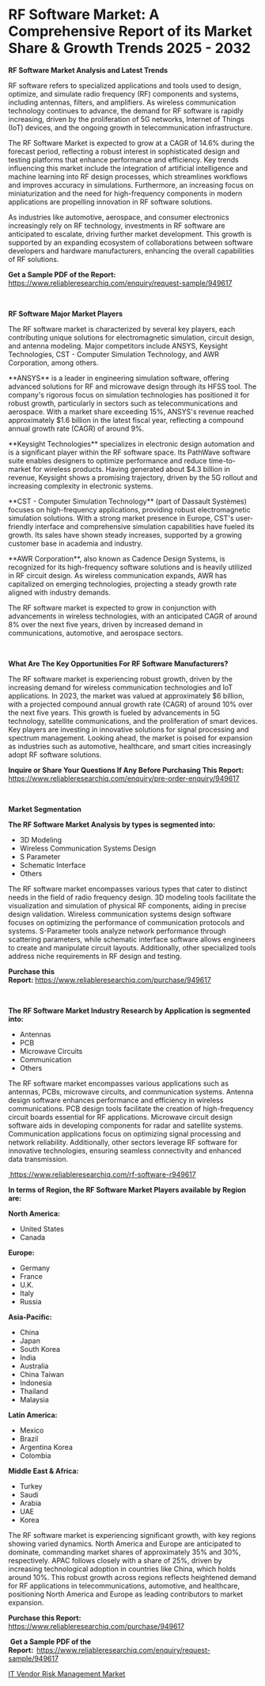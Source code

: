 <p><h1>RF Software Market: A Comprehensive Report of its Market Share & Growth Trends 2025 - 2032</h1></p><p><strong>RF Software Market Analysis and Latest Trends</strong></p>
<p><p>RF software refers to specialized applications and tools used to design, optimize, and simulate radio frequency (RF) components and systems, including antennas, filters, and amplifiers. As wireless communication technology continues to advance, the demand for RF software is rapidly increasing, driven by the proliferation of 5G networks, Internet of Things (IoT) devices, and the ongoing growth in telecommunication infrastructure.</p><p>The RF Software Market is expected to grow at a CAGR of 14.6% during the forecast period, reflecting a robust interest in sophisticated design and testing platforms that enhance performance and efficiency. Key trends influencing this market include the integration of artificial intelligence and machine learning into RF design processes, which streamlines workflows and improves accuracy in simulations. Furthermore, an increasing focus on miniaturization and the need for high-frequency components in modern applications are propelling innovation in RF software solutions.</p><p>As industries like automotive, aerospace, and consumer electronics increasingly rely on RF technology, investments in RF software are anticipated to escalate, driving further market development. This growth is supported by an expanding ecosystem of collaborations between software developers and hardware manufacturers, enhancing the overall capabilities of RF solutions.</p></p>
<p><strong>Get a Sample PDF of the Report:&nbsp;</strong> <a href="https://www.reliableresearchiq.com/enquiry/request-sample/949617?utm_campaign=2927&utm_medium=2&utm_source=Github&utm_content=ia&utm_term=07032025&utm_id=rf-software">https://www.reliableresearchiq.com/enquiry/request-sample/949617</a></p>
<p>&nbsp;</p>
<p><strong>RF Software Major Market Players</strong></p>
<p><p>The RF software market is characterized by several key players, each contributing unique solutions for electromagnetic simulation, circuit design, and antenna modeling. Major competitors include ANSYS, Keysight Technologies, CST - Computer Simulation Technology, and AWR Corporation, among others.</p><p>**ANSYS** is a leader in engineering simulation software, offering advanced solutions for RF and microwave design through its HFSS tool. The company's rigorous focus on simulation technologies has positioned it for robust growth, particularly in sectors such as telecommunications and aerospace. With a market share exceeding 15%, ANSYS's revenue reached approximately $1.6 billion in the latest fiscal year, reflecting a compound annual growth rate (CAGR) of around 9%.</p><p>**Keysight Technologies** specializes in electronic design automation and is a significant player within the RF software space. Its PathWave software suite enables designers to optimize performance and reduce time-to-market for wireless products. Having generated about $4.3 billion in revenue, Keysight shows a promising trajectory, driven by the 5G rollout and increasing complexity in electronic systems.</p><p>**CST - Computer Simulation Technology** (part of Dassault Systèmes) focuses on high-frequency applications, providing robust electromagnetic simulation solutions. With a strong market presence in Europe, CST's user-friendly interface and comprehensive simulation capabilities have fueled its growth. Its sales have shown steady increases, supported by a growing customer base in academia and industry.</p><p>**AWR Corporation**, also known as Cadence Design Systems, is recognized for its high-frequency software solutions and is heavily utilized in RF circuit design. As wireless communication expands, AWR has capitalized on emerging technologies, projecting a steady growth rate aligned with industry demands.</p><p>The RF software market is expected to grow in conjunction with advancements in wireless technologies, with an anticipated CAGR of around 8% over the next five years, driven by increased demand in communications, automotive, and aerospace sectors.</p></p>
<p>&nbsp;</p>
<p><strong>What Are The Key Opportunities For RF Software Manufacturers?</strong></p>
<p><p>The RF software market is experiencing robust growth, driven by the increasing demand for wireless communication technologies and IoT applications. In 2023, the market was valued at approximately $6 billion, with a projected compound annual growth rate (CAGR) of around 10% over the next five years. This growth is fueled by advancements in 5G technology, satellite communications, and the proliferation of smart devices. Key players are investing in innovative solutions for signal processing and spectrum management. Looking ahead, the market is poised for expansion as industries such as automotive, healthcare, and smart cities increasingly adopt RF software solutions.</p></p>
<p><strong>Inquire or Share Your Questions If Any Before Purchasing This Report:</strong> <a href="https://www.reliableresearchiq.com/enquiry/pre-order-enquiry/949617?utm_campaign=2927&utm_medium=2&utm_source=Github&utm_content=ia&utm_term=07032025&utm_id=rf-software">https://www.reliableresearchiq.com/enquiry/pre-order-enquiry/949617</a></p>
<p>&nbsp;</p>
<p><strong>Market Segmentation</strong></p>
<p><strong>The RF Software Market Analysis by types is segmented into:</strong></p>
<p><ul><li>3D Modeling</li><li>Wireless Communication Systems Design</li><li>S Parameter</li><li>Schematic Interface</li><li>Others</li></ul></p>
<p><p>The RF software market encompasses various types that cater to distinct needs in the field of radio frequency design. 3D modeling tools facilitate the visualization and simulation of physical RF components, aiding in precise design validation. Wireless communication systems design software focuses on optimizing the performance of communication protocols and systems. S-Parameter tools analyze network performance through scattering parameters, while schematic interface software allows engineers to create and manipulate circuit layouts. Additionally, other specialized tools address niche requirements in RF design and testing.</p></p>
<p><strong>Purchase this Report:&nbsp;</strong><a href="https://www.reliableresearchiq.com/purchase/949617?utm_campaign=2927&utm_medium=2&utm_source=Github&utm_content=ia&utm_term=07032025&utm_id=rf-software">https://www.reliableresearchiq.com/purchase/949617</a></p>
<p>&nbsp;</p>
<p><strong>The RF Software Market Industry Research by Application is segmented into:</strong></p>
<p><ul><li>Antennas</li><li>PCB</li><li>Microwave Circuits</li><li>Communication</li><li>Others</li></ul></p>
<p><p>The RF software market encompasses various applications such as antennas, PCBs, microwave circuits, and communication systems. Antenna design software enhances performance and efficiency in wireless communications. PCB design tools facilitate the creation of high-frequency circuit boards essential for RF applications. Microwave circuit design software aids in developing components for radar and satellite systems. Communication applications focus on optimizing signal processing and network reliability. Additionally, other sectors leverage RF software for innovative technologies, ensuring seamless connectivity and enhanced data transmission.</p></p>
<p><a href="https://www.reliableresearchiq.com/rf-software-r949617?utm_campaign=2927&utm_medium=2&utm_source=Github&utm_content=ia&utm_term=07032025&utm_id=rf-software">&nbsp;https://www.reliableresearchiq.com/rf-software-r949617</a></p>
<p><strong>In terms of Region, the RF Software Market Players available by Region are:</strong></p>
<p>
    <p> <strong> North America: </strong>
        <ul>
            <li>United States</li>
            <li>Canada</li>
        </ul>
        </p> 
    <p> <strong> Europe: </strong>
        <ul>
            <li>Germany</li>
            <li>France</li>
            <li>U.K.</li>
            <li>Italy</li>
            <li>Russia</li>
        </ul>
        </p> 
    <p> <strong> Asia-Pacific: </strong>
        <ul>
            <li>China</li>
            <li>Japan</li>
            <li>South Korea</li>
            <li>India</li>
            <li>Australia</li>
            <li>China Taiwan</li>
            <li>Indonesia</li>
            <li>Thailand</li>
            <li>Malaysia</li>
        </ul>
        </p> 
    <p> <strong> Latin America: </strong>
        <ul>
            <li>Mexico</li>
            <li>Brazil</li>
            <li>Argentina Korea</li>
            <li>Colombia</li>
        </ul>
        </p> 
    <p> <strong> Middle East & Africa: </strong>
        <ul>
            <li>Turkey</li>
            <li>Saudi</li>
            <li>Arabia</li>
            <li>UAE</li>
            <li>Korea</li>
        </ul>
    </p>
    </p>
<p><p>The RF software market is experiencing significant growth, with key regions showing varied dynamics. North America and Europe are anticipated to dominate, commanding market shares of approximately 35% and 30%, respectively. APAC follows closely with a share of 25%, driven by increasing technological adoption in countries like China, which holds around 10%. This robust growth across regions reflects heightened demand for RF applications in telecommunications, automotive, and healthcare, positioning North America and Europe as leading contributors to market expansion.</p></p>
<p><strong>Purchase this Report: </strong><a href="https://www.reliableresearchiq.com/purchase/949617?utm_campaign=2927&utm_medium=2&utm_source=Github&utm_content=ia&utm_term=07032025&utm_id=rf-software">https://www.reliableresearchiq.com/purchase/949617</a></p>
<p>&nbsp;<strong>Get a Sample PDF of the Report:&nbsp;&nbsp;</strong><a href="https://www.reliableresearchiq.com/enquiry/request-sample/949617?utm_campaign=2927&utm_medium=2&utm_source=Github&utm_content=ia&utm_term=07032025&utm_id=rf-software">https://www.reliableresearchiq.com/enquiry/request-sample/949617</a></p>
<p><strong></strong></p>
<p><p><a href="https://github.com/vilehoaguy/Market-Research-Report-List-1/blob/main/it-vendor-risk-management-market.md?utm_campaign=2927&utm_medium=2&utm_source=Github&utm_content=ia&utm_term=07032025&utm_id=rf-software">IT Vendor Risk Management Market</a></p></p>